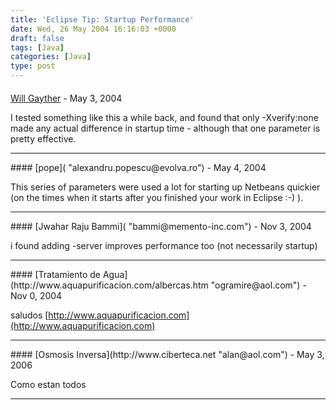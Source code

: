 ```yaml
---
title: 'Eclipse Tip: Startup Performance'
date: Wed, 26 May 2004 16:16:03 +0000
draft: false
tags: [Java]
categories: [Java]
type: post
---
```



#### 
[Will Gayther]( "jroller.com@jweblog.com") - <time datetime="2004-05-26 18:51:18">May 3, 2004</time>

I tested something like this a while back, and found that only -Xverify:none made any actual difference in startup time - although that one parameter is pretty effective.
<hr />
#### 
[pope]( "alexandru.popescu@evolva.ro") - <time datetime="2004-05-27 06:47:59">May 4, 2004</time>

This series of parameters were used a lot for starting up Netbeans quickier (on the times when it starts after you finished your work in Eclipse :-) ).
<hr />
#### 
[Jwahar Raju Bammi]( "bammi@memento-inc.com") - <time datetime="2004-11-10 18:04:21">Nov 3, 2004</time>

i found adding -server improves performance too (not necessarily startup)
<hr />
#### 
[Tratamiento de Agua](http://www.aquapurificacion.com/albercas.htm "ogramire@aol.com") - <time datetime="2004-11-28 23:32:25">Nov 0, 2004</time>

saludos [http://www.aquapurificacion.com](http://www.aquapurificacion.com)
<hr />
#### 
[Osmosis Inversa](http://www.ciberteca.net "alan@aol.com") - <time datetime="2006-05-31 00:56:19">May 3, 2006</time>

Como estan todos
<hr />
